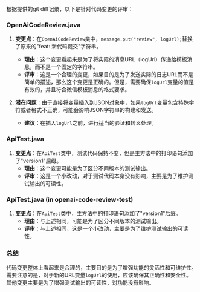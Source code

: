 根据提供的git diff记录，以下是针对代码变更的评审：

### OpenAiCodeReview.java
1. **变更点**：在`OpenAiCodeReview`类中，`message.put("review", logUrl);`替换了原来的"feat: 新代码提交"字符串。
   - **理由**：这个变更看起来是为了将实际的消息URL（logUrl）传递给模板消息，而不是一个固定的字符串。
   - **评审**：这是一个合理的变更，如果目的是为了发送实际的日志URL而不是简单的描述，那么这个变更是正确的。但是，需要确保`logUrl`变量的值是有效的，并且符合微信模板消息的格式要求。

2. **潜在问题**：由于直接将变量插入到JSON对象中，如果`logUrl`变量包含特殊字符或者格式不正确，可能会影响JSON字符串的构建和发送。
   - **建议**：在插入`logUrl`之前，进行适当的验证和转义处理。

### ApiTest.java
1. **变更点**：在`ApiTest`类中，测试代码保持不变，但是主方法中的打印语句添加了"version1"后缀。
   - **理由**：这个变更可能是为了区分不同版本的测试输出。
   - **评审**：这是一个小改动，对于测试代码本身没有影响，主要是为了维护测试输出的可读性。

### ApiTest.java (in openai-code-review-test)
1. **变更点**：在`ApiTest`类中，主方法中的打印语句添加了"version1"后缀。
   - **理由**：与上述相同，可能是为了区分不同版本的测试输出。
   - **评审**：与上述相同，这是一个小改动，主要是为了维护测试输出的可读性。

### 总结
代码变更整体上看起来是合理的，主要目的是为了增强功能的灵活性和可维护性。需要注意的是，对于新的URL变量`logUrl`的使用，应该确保其正确性和安全性。其他变更主要是为了增强测试输出的可读性，对功能没有影响。